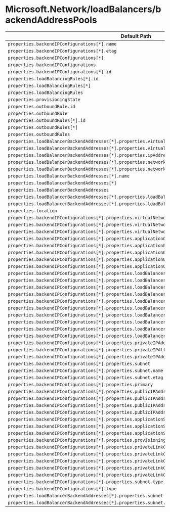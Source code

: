 # Microsoft.Network/loadBalancers/backendAddressPools

| Default Path | Alias |
|---|---|
| `properties.backendIPConfigurations[*].name` | `Microsoft.Network/loadBalancers/backendAddressPools/backendIPConfigurations[*].name` |
| `properties.backendIPConfigurations[*].etag` | `Microsoft.Network/loadBalancers/backendAddressPools/backendIPConfigurations[*].etag` |
| `properties.backendIPConfigurations[*]` | `Microsoft.Network/loadBalancers/backendAddressPools/backendIPConfigurations[*]` |
| `properties.backendIPConfigurations` | `Microsoft.Network/loadBalancers/backendAddressPools/backendIPConfigurations` |
| `properties.backendIPConfigurations[*].id` | `Microsoft.Network/loadBalancers/backendAddressPools/backendIPConfigurations[*].id` |
| `properties.loadBalancingRules[*].id` | `Microsoft.Network/loadBalancers/backendAddressPools/loadBalancingRules[*].id` |
| `properties.loadBalancingRules[*]` | `Microsoft.Network/loadBalancers/backendAddressPools/loadBalancingRules[*]` |
| `properties.loadBalancingRules` | `Microsoft.Network/loadBalancers/backendAddressPools/loadBalancingRules` |
| `properties.provisioningState` | `Microsoft.Network/loadBalancers/backendAddressPools/provisioningState` |
| `properties.outboundRule.id` | `Microsoft.Network/loadBalancers/backendAddressPools/outboundRule.id` |
| `properties.outboundRule` | `Microsoft.Network/loadBalancers/backendAddressPools/outboundRule` |
| `properties.outboundRules[*].id` | `Microsoft.Network/loadBalancers/backendAddressPools/outboundRules[*].id` |
| `properties.outboundRules[*]` | `Microsoft.Network/loadBalancers/backendAddressPools/outboundRules[*]` |
| `properties.outboundRules` | `Microsoft.Network/loadBalancers/backendAddressPools/outboundRules` |
| `properties.loadBalancerBackendAddresses[*].properties.virtualNetwork.id` | `Microsoft.Network/loadBalancers/backendAddressPools/loadBalancerBackendAddresses[*].virtualNetwork.id` |
| `properties.loadBalancerBackendAddresses[*].properties.virtualNetwork` | `Microsoft.Network/loadBalancers/backendAddressPools/loadBalancerBackendAddresses[*].virtualNetwork` |
| `properties.loadBalancerBackendAddresses[*].properties.ipAddress` | `Microsoft.Network/loadBalancers/backendAddressPools/loadBalancerBackendAddresses[*].ipAddress` |
| `properties.loadBalancerBackendAddresses[*].properties.networkInterfaceIPConfiguration.id` | `Microsoft.Network/loadBalancers/backendAddressPools/loadBalancerBackendAddresses[*].networkInterfaceIPConfiguration.id` |
| `properties.loadBalancerBackendAddresses[*].properties.networkInterfaceIPConfiguration` | `Microsoft.Network/loadBalancers/backendAddressPools/loadBalancerBackendAddresses[*].networkInterfaceIPConfiguration` |
| `properties.loadBalancerBackendAddresses[*].name` | `Microsoft.Network/loadBalancers/backendAddressPools/loadBalancerBackendAddresses[*].name` |
| `properties.loadBalancerBackendAddresses[*]` | `Microsoft.Network/loadBalancers/backendAddressPools/loadBalancerBackendAddresses[*]` |
| `properties.loadBalancerBackendAddresses` | `Microsoft.Network/loadBalancers/backendAddressPools/loadBalancerBackendAddresses` |
| `properties.loadBalancerBackendAddresses[*].properties.loadBalancerFrontendIPConfiguration` | `Microsoft.Network/loadBalancers/backendAddressPools/loadBalancerBackendAddresses[*].loadBalancerFrontendIPConfiguration` |
| `properties.loadBalancerBackendAddresses[*].properties.loadBalancerFrontendIPConfiguration.id` | `Microsoft.Network/loadBalancers/backendAddressPools/loadBalancerBackendAddresses[*].loadBalancerFrontendIPConfiguration.id` |
| `properties.location` | `Microsoft.Network/loadBalancers/backendAddressPools/location` |
| `properties.backendIPConfigurations[*].properties.virtualNetworkTaps` | `Microsoft.Network/loadBalancers/backendAddressPools/backendIPConfigurations[*].virtualNetworkTaps` |
| `properties.backendIPConfigurations[*].properties.virtualNetworkTaps[*]` | `Microsoft.Network/loadBalancers/backendAddressPools/backendIPConfigurations[*].virtualNetworkTaps[*]` |
| `properties.backendIPConfigurations[*].properties.virtualNetworkTaps[*].etag` | `Microsoft.Network/loadBalancers/backendAddressPools/backendIPConfigurations[*].virtualNetworkTaps[*].etag` |
| `properties.backendIPConfigurations[*].properties.applicationGatewayBackendAddressPools` | `Microsoft.Network/loadBalancers/backendAddressPools/backendIPConfigurations[*].applicationGatewayBackendAddressPools` |
| `properties.backendIPConfigurations[*].properties.applicationGatewayBackendAddressPools[*]` | `Microsoft.Network/loadBalancers/backendAddressPools/backendIPConfigurations[*].applicationGatewayBackendAddressPools[*]` |
| `properties.backendIPConfigurations[*].properties.applicationGatewayBackendAddressPools[*].name` | `Microsoft.Network/loadBalancers/backendAddressPools/backendIPConfigurations[*].applicationGatewayBackendAddressPools[*].name` |
| `properties.backendIPConfigurations[*].properties.applicationGatewayBackendAddressPools[*].etag` | `Microsoft.Network/loadBalancers/backendAddressPools/backendIPConfigurations[*].applicationGatewayBackendAddressPools[*].etag` |
| `properties.backendIPConfigurations[*].properties.applicationGatewayBackendAddressPools[*].type` | `Microsoft.Network/loadBalancers/backendAddressPools/backendIPConfigurations[*].applicationGatewayBackendAddressPools[*].type` |
| `properties.backendIPConfigurations[*].properties.loadBalancerBackendAddressPools` | `Microsoft.Network/loadBalancers/backendAddressPools/backendIPConfigurations[*].loadBalancerBackendAddressPools` |
| `properties.backendIPConfigurations[*].properties.loadBalancerBackendAddressPools[*]` | `Microsoft.Network/loadBalancers/backendAddressPools/backendIPConfigurations[*].loadBalancerBackendAddressPools[*]` |
| `properties.backendIPConfigurations[*].properties.loadBalancerBackendAddressPools[*].name` | `Microsoft.Network/loadBalancers/backendAddressPools/backendIPConfigurations[*].loadBalancerBackendAddressPools[*].name` |
| `properties.backendIPConfigurations[*].properties.loadBalancerBackendAddressPools[*].etag` | `Microsoft.Network/loadBalancers/backendAddressPools/backendIPConfigurations[*].loadBalancerBackendAddressPools[*].etag` |
| `properties.backendIPConfigurations[*].properties.loadBalancerBackendAddressPools[*].type` | `Microsoft.Network/loadBalancers/backendAddressPools/backendIPConfigurations[*].loadBalancerBackendAddressPools[*].type` |
| `properties.backendIPConfigurations[*].properties.loadBalancerInboundNatRules` | `Microsoft.Network/loadBalancers/backendAddressPools/backendIPConfigurations[*].loadBalancerInboundNatRules` |
| `properties.backendIPConfigurations[*].properties.loadBalancerInboundNatRules[*]` | `Microsoft.Network/loadBalancers/backendAddressPools/backendIPConfigurations[*].loadBalancerInboundNatRules[*]` |
| `properties.backendIPConfigurations[*].properties.loadBalancerInboundNatRules[*].name` | `Microsoft.Network/loadBalancers/backendAddressPools/backendIPConfigurations[*].loadBalancerInboundNatRules[*].name` |
| `properties.backendIPConfigurations[*].properties.loadBalancerInboundNatRules[*].etag` | `Microsoft.Network/loadBalancers/backendAddressPools/backendIPConfigurations[*].loadBalancerInboundNatRules[*].etag` |
| `properties.backendIPConfigurations[*].properties.loadBalancerInboundNatRules[*].type` | `Microsoft.Network/loadBalancers/backendAddressPools/backendIPConfigurations[*].loadBalancerInboundNatRules[*].type` |
| `properties.backendIPConfigurations[*].properties.privateIPAddress` | `Microsoft.Network/loadBalancers/backendAddressPools/backendIPConfigurations[*].privateIPAddress` |
| `properties.backendIPConfigurations[*].properties.privateIPAllocationMethod` | `Microsoft.Network/loadBalancers/backendAddressPools/backendIPConfigurations[*].privateIPAllocationMethod` |
| `properties.backendIPConfigurations[*].properties.privateIPAddressVersion` | `Microsoft.Network/loadBalancers/backendAddressPools/backendIPConfigurations[*].privateIPAddressVersion` |
| `properties.backendIPConfigurations[*].properties.subnet` | `Microsoft.Network/loadBalancers/backendAddressPools/backendIPConfigurations[*].subnet` |
| `properties.backendIPConfigurations[*].properties.subnet.name` | `Microsoft.Network/loadBalancers/backendAddressPools/backendIPConfigurations[*].subnet.name` |
| `properties.backendIPConfigurations[*].properties.subnet.etag` | `Microsoft.Network/loadBalancers/backendAddressPools/backendIPConfigurations[*].subnet.etag` |
| `properties.backendIPConfigurations[*].properties.primary` | `Microsoft.Network/loadBalancers/backendAddressPools/backendIPConfigurations[*].primary` |
| `properties.backendIPConfigurations[*].properties.publicIPAddress` | `Microsoft.Network/loadBalancers/backendAddressPools/backendIPConfigurations[*].publicIPAddress` |
| `properties.backendIPConfigurations[*].properties.publicIPAddress.etag` | `Microsoft.Network/loadBalancers/backendAddressPools/backendIPConfigurations[*].publicIPAddress.etag` |
| `properties.backendIPConfigurations[*].properties.publicIPAddress.zones` | `Microsoft.Network/loadBalancers/backendAddressPools/backendIPConfigurations[*].publicIPAddress.zones` |
| `properties.backendIPConfigurations[*].properties.publicIPAddress.zones[*]` | `Microsoft.Network/loadBalancers/backendAddressPools/backendIPConfigurations[*].publicIPAddress.zones[*]` |
| `properties.backendIPConfigurations[*].properties.applicationSecurityGroups` | `Microsoft.Network/loadBalancers/backendAddressPools/backendIPConfigurations[*].applicationSecurityGroups` |
| `properties.backendIPConfigurations[*].properties.applicationSecurityGroups[*]` | `Microsoft.Network/loadBalancers/backendAddressPools/backendIPConfigurations[*].applicationSecurityGroups[*]` |
| `properties.backendIPConfigurations[*].properties.applicationSecurityGroups[*].etag` | `Microsoft.Network/loadBalancers/backendAddressPools/backendIPConfigurations[*].applicationSecurityGroups[*].etag` |
| `properties.backendIPConfigurations[*].properties.provisioningState` | `Microsoft.Network/loadBalancers/backendAddressPools/backendIPConfigurations[*].provisioningState` |
| `properties.backendIPConfigurations[*].properties.privateLinkConnectionProperties` | `Microsoft.Network/loadBalancers/backendAddressPools/backendIPConfigurations[*].privateLinkConnectionProperties` |
| `properties.backendIPConfigurations[*].properties.privateLinkConnectionProperties.groupId` | `Microsoft.Network/loadBalancers/backendAddressPools/backendIPConfigurations[*].privateLinkConnectionProperties.groupId` |
| `properties.backendIPConfigurations[*].properties.privateLinkConnectionProperties.requiredMemberName` | `Microsoft.Network/loadBalancers/backendAddressPools/backendIPConfigurations[*].privateLinkConnectionProperties.requiredMemberName` |
| `properties.backendIPConfigurations[*].properties.privateLinkConnectionProperties.fqdns` | `Microsoft.Network/loadBalancers/backendAddressPools/backendIPConfigurations[*].privateLinkConnectionProperties.fqdns` |
| `properties.backendIPConfigurations[*].properties.privateLinkConnectionProperties.fqdns[*]` | `Microsoft.Network/loadBalancers/backendAddressPools/backendIPConfigurations[*].privateLinkConnectionProperties.fqdns[*]` |
| `properties.backendIPConfigurations[*].properties.subnet.type` | `Microsoft.Network/loadBalancers/backendAddressPools/backendIPConfigurations[*].subnet.type` |
| `properties.backendIPConfigurations[*].type` | `Microsoft.Network/loadBalancers/backendAddressPools/backendIPConfigurations[*].type` |
| `properties.loadBalancerBackendAddresses[*].properties.subnet` | `Microsoft.Network/loadBalancers/backendAddressPools/loadBalancerBackendAddresses[*].subnet` |
| `properties.loadBalancerBackendAddresses[*].properties.subnet.id` | `Microsoft.Network/loadBalancers/backendAddressPools/loadBalancerBackendAddresses[*].subnet.id` |

